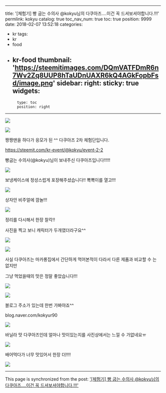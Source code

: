 
---
title: '[체험기] 빵 굽는 수의사 @kokyu님의 다쿠아즈....이건 꼭 드셔보셔야합니다.!!!'
permlink: kokyu
catalog: true
toc_nav_num: true
toc: true
position: 9999
date: 2018-02-07 13:52:18
categories:
- kr
tags:
- kr
- food
- kr-food
thumbnail: 'https://steemitimages.com/DQmVATFDmR6n7Wv2Zq8UUP8hTaUDnUAXR6kQ4AGkFopbFsd/image.png'
sidebar:
    right:
        sticky: true
widgets:
    -
        type: toc
        position: right
---


![](https://steemitimages.com/DQmVATFDmR6n7Wv2Zq8UUP8hTaUDnUAXR6kQ4AGkFopbFsd/image.png)

![](https://steemitimages.com/DQmd6bxLrY5NZHANuYRKBvJ7MN4cGkFB7gFkaYRj1ic1xdA/image.png)

짱짱맨을 하다가 응모가 된 ^^ 다쿠아즈 2차 체험단입니다. 

https://steemit.com/kr-event/@kokyu/event-2-2

빵굽는 수의사(@kokyu)님이 보내주신 다쿠아즈입니다!!!!!


![](https://steemitimages.com/DQmWjCHKPF8z81WAjEysh3hMpx483dLS4GwZFuPYyZrUtFs/image.png)

보냉케이스에 정성스럽게 포장해주셨습니다!! 뽁뽁이를 열고!!!

![](https://steemitimages.com/DQmW1MpBjQrG5E83JfR5pf58hP2Wkb9KAuNMSZ58vS64UVP/image.png)

상자안 비주얼에 깜놀!!!

![](https://steemitimages.com/DQmdsnfMhUuh79WcGgeDa75PDxeMDEnGjJ62k5MiiY7CrHG/image.png)

정리를 다시해서 한장 찰칵!!

사진을 찍고 보니 캐릭터가 두개였더라구요^^

![](https://steemitimages.com/DQmTM9SghAan5DgyYcDWH9wQvbSNjdeVFxBZq7YygXzoUp8/image.png)

![](https://steemitimages.com/DQmX19Q89ix3RErKRRSUbEfL8vM6eNj2bTjqNpRTuFvFirR/image.png)

사실 다쿠아즈는 마카롱집에서 간단하게 먹어본적이 다라서 다른 제품과 비교할 수 는 없지만

그냥 먹었을때의 맛은 정말 좋았습니다!!!

![](https://steemitimages.com/DQmPAp3B2R8AcGuGcfDgaBwHvAswsV63FGz65vGQ7ExKfWy/image.png)

![](https://steemitimages.com/DQmPs4CuJd5yKngkxFSAZViMJqpRfsudjMsSAW1Hw73hwDD/image.png)

블로그 주소가 있는데 한번 가봐야죠^^

blog.naver.com/kokyur90 



![](https://steemitimages.com/DQmbsKkMbEk8pvLmid2GqWMmqCQpREueLuRui6cfHPzxqhT/image.png)

바닐라 맛 다쿠아즈인데 얼마나 맛이있는지를 사진상에서는 느낄 수 가없네요ㅠ 

![](https://steemitimages.com/DQmZKLHsiYR3LdARjPiPsFXuN9Ht7GGLPBPv3uMgmsJdqGg/image.png)

배어먹다가 너무 맛있어서 한장 더!!!!



![](https://steemitimages.com/DQmVATFDmR6n7Wv2Zq8UUP8hTaUDnUAXR6kQ4AGkFopbFsd/image.png)

- - -

This page is synchronized from the post: ['[체험기] 빵 굽는 수의사 @kokyu님의 다쿠아즈....이건 꼭 드셔보셔야합니다.!!!'](https://steemit.com/@virus707/kokyu)
